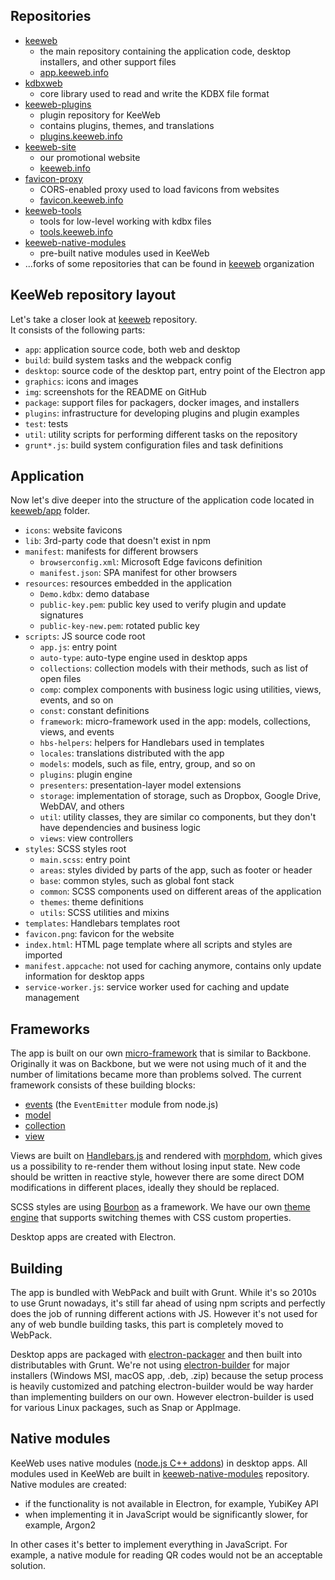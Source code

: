 ## Repositories

* [keeweb](https://github.com/keeweb/keeweb)
  * the main repository containing the application code, desktop installers, and other support files
  * [app.keeweb.info](https://app.keeweb.info)
* [kdbxweb](https://github.com/keeweb/kdbxweb)
  * core library used to read and write the KDBX file format
* [keeweb-plugins](https://github.com/keeweb/keeweb-plugins)
  * plugin repository for KeeWeb
  * contains plugins, themes, and translations
  * [plugins.keeweb.info](https://plugins.keeweb.info)
* [keeweb-site](https://github.com/keeweb/keeweb-site)
  * our promotional website
  * [keeweb.info](https://keeweb.info)
* [favicon-proxy](https://github.com/keeweb/favicon-proxy)
  * CORS-enabled proxy used to load favicons from websites
  * [favicon.keeweb.info](https://favicon.keeweb.info)
* [keeweb-tools](https://github.com/keeweb/keeweb-tools)
  * tools for low-level working with kdbx files
  * [tools.keeweb.info](https://tools.keeweb.info)
* [keeweb-native-modules](https://github.com/keeweb/keeweb-native-modules)
  * pre-built native modules used in KeeWeb
* ...forks of some repositories that can be found in [keeweb](https://github.com/keeweb) organization

## KeeWeb repository layout

Let's take a closer look at [keeweb](https://github.com/keeweb/keeweb) repository.  
It consists of the following parts:

* `app`: application source code, both web and desktop
* `build`: build system tasks and the webpack config
* `desktop`: source code of the desktop part, entry point of the Electron app
* `graphics`: icons and images
* `img`: screenshots for the README on GitHub
* `package`: support files for packagers, docker images, and installers
* `plugins`: infrastructure for developing plugins and plugin examples
* `test`: tests
* `util`: utility scripts for performing different tasks on the repository
* `grunt*.js`: build system configuration files and task definitions

## Application

Now let's dive deeper into the structure of the application code located in [keeweb/app](https://github.com/keeweb/keeweb/tree/master/app) folder.

* `icons`: website favicons
* `lib`: 3rd-party code that doesn't exist in npm
* `manifest`: manifests for different browsers
  * `browserconfig.xml`: Microsoft Edge favicons definition
  * `manifest.json`: SPA manifest for other browsers
* `resources`: resources embedded in the application
  * `Demo.kdbx`: demo database
  * `public-key.pem`: public key used to verify plugin and update signatures
  * `public-key-new.pem`: rotated public key
* `scripts`: JS source code root
  * `app.js`: entry point
  * `auto-type`: auto-type engine used in desktop apps
  * `collections`: collection models with their methods, such as list of open files
  * `comp`: complex components with business logic using utilities, views, events, and so on
  * `const`: constant definitions
  * `framework`: micro-framework used in the app: models, collections, views, and events
  * `hbs-helpers`: helpers for Handlebars used in templates
  * `locales`: translations distributed with the app
  * `models`: models, such as file, entry, group, and so on
  * `plugins`: plugin engine
  * `presenters`: presentation-layer model extensions
  * `storage`: implementation of storage, such as Dropbox, Google Drive, WebDAV, and others
  * `util`: utility classes, they are similar co components, but they don't have dependencies and business logic
  * `views`: view controllers
* `styles`: SCSS styles root
  * `main.scss`: entry point
  * `areas`: styles divided by parts of the app, such as footer or header
  * `base`: common styles, such as global font stack
  * `common`: SCSS components used on different areas of the application
  * `themes`: theme definitions
  * `utils`: SCSS utilities and mixins
* `templates`: Handlebars templates root
* `favicon.png`: favicon for the website
* `index.html`: HTML page template where all scripts and styles are imported
* `manifest.appcache`: not used for caching anymore, contains only update information for desktop apps
* `service-worker.js`: service worker used for caching and update management

## Frameworks

The app is built on our own [micro-framework](https://github.com/keeweb/keeweb/tree/master/app/scripts/framework) that is similar to Backbone. Originally it was on Backbone, but we were not using much of it and the number of limitations became more than problems solved. The current framework consists of these building blocks:

* [events](https://github.com/keeweb/keeweb/blob/master/app/scripts/framework/events.js) (the `EventEmitter` module from node.js)
* [model](https://github.com/keeweb/keeweb/blob/master/app/scripts/framework/model.js)
* [collection](https://github.com/keeweb/keeweb/blob/master/app/scripts/framework/collection.js)
* [view](https://github.com/keeweb/keeweb/blob/master/app/scripts/framework/views/view.js)

Views are built on [Handlebars.js](https://handlebarsjs.com) and rendered with [morphdom](https://github.com/patrick-steele-idem/morphdom), which gives us a possibility to re-render them without losing input state. New code should be written in reactive style, however there are some direct DOM modifications in different places, ideally they should be replaced.

SCSS styles are using [Bourbon](https://www.bourbon.io) as a framework. We have our own [theme engine](https://github.com/keeweb/keeweb/tree/master/app/styles/themes) that supports switching themes with CSS custom properties.

Desktop apps are created with Electron.

## Building

The app is bundled with WebPack and built with Grunt. While it's so 2010s to use Grunt nowadays, it's still far ahead of using npm scripts and perfectly does the job of running different actions with JS. However it's not used for any of web bundle building tasks, this part is completely moved to WebPack.

Desktop apps are packaged with [electron-packager](https://github.com/electron/electron-packager) and then built into distributables with Grunt. We're not using [electron-builder](https://www.electron.build) for major installers (Windows MSI, macOS app, .deb, .zip) because the setup process is heavily customized and patching electron-builder would be way harder than implementing builders on our own. However electron-builder is used for various Linux packages, such as Snap or AppImage.

## Native modules

KeeWeb uses native modules ([node.js C++ addons](https://nodejs.org/api/addons.html#addons_context_aware_addons)) in desktop apps. All modules used in KeeWeb are built in [keeweb-native-modules](https://github.com/keeweb/keeweb-native-modules) repository. Native modules are created:
- if the functionality is not available in Electron, for example, YubiKey API
- when implementing it in JavaScript would be significantly slower, for example, Argon2

In other cases it's better to implement everything in JavaScript. For example, a native module for reading QR codes would not be an acceptable solution.